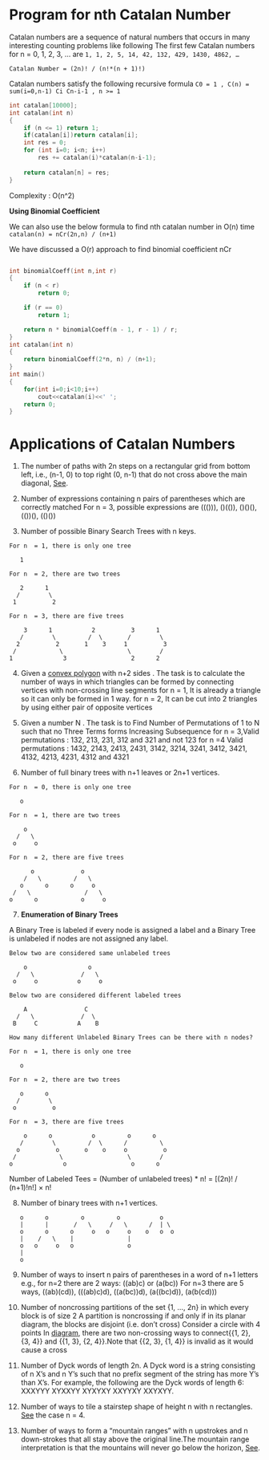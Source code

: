 # Program for nth Catalan Number

Catalan numbers are a sequence of natural numbers that occurs in many interesting counting problems like following
The first few Catalan numbers for n = 0, 1, 2, 3, … are `1, 1, 2, 5, 14, 42, 132, 429, 1430, 4862, …`

 `Catalan Number = (2n)! / (n!*(n + 1)!)`
 
 Catalan numbers satisfy the following recursive formula
`C0 = 1 , C(n) = sum(i=0,n-1) Ci Cn-i-1 , n >= 1`

```cpp
int catalan[10000];
int catalan(int n) 
{ 
    if (n <= 1) return 1; 
    if(catalan[i])return catalan[i];
    int res = 0; 
    for (int i=0; i<n; i++) 
        res += catalan(i)*catalan(n-i-1); 
  
    return catalan[n] = res; 
} 
```
Complexity : O(n^2)

**Using Binomial Coefficient**

We can also use the below formula to find nth catalan number in O(n) time
`catalan(n) = nCr(2n,n) / (n+1)`

We have discussed a O(r) approach to find binomial coefficient nCr

```cpp

int binomialCoeff(int n,int r)
{
    if (n < r)
        return 0;

    if (r == 0)
        return 1;

    return n * binomialCoeff(n - 1, r - 1) / r;
}
int catalan(int n)
{
    return binomialCoeff(2*n, n) / (n+1);
}
int main()
{
    for(int i=0;i<10;i++)
        cout<<catalan(i)<<' ';
	return 0;
}
```
# Applications of Catalan Numbers

1) The number of paths with 2n steps on a rectangular grid from bottom left, i.e., (n-1, 0) to top right (0, n-1) that do not cross above the main diagonal, [See](https://github.com/Khaled-Mahmmoud/MyCompetitiveProgramming/blob/master/img/Combinatorics/rectangle1copy.jpg).

2) Number of expressions containing n pairs of parentheses which are correctly matched
For n = 3, possible expressions are ((())), ()(()), ()()(), (())(), (()())

3) Number of possible Binary Search Trees with n keys.
```
For n  = 1, there is only one tree

   1

For n  = 2, there are two trees

   2      1
  /        \  
 1          2

For n  = 3, there are five trees

    3      1           2          3      1
   /        \         /  \       /        \
  2          2       1    3     1          3
 /            \                  \        /
1              3                  2      2
```

4) Given a [convex polygon](https://github.com/Khaled-Mahmmoud/MyCompetitiveProgramming/blob/master/img/Math/convex-concave.jpg) with n+2 sides . The task is to calculate the number of ways in which triangles can be formed by connecting vertices with non-crossing line segments
for n = 1, It is already a triangle so it can only be formed in 1 way.
for n = 2, It can be cut into 2 triangles by using either pair of opposite vertices

5) Given a number N . The task is to Find Number of Permutations of 1 to N such that no Three Terms forms Increasing Subsequence
for n = 3,Valid permutations : 132, 213, 231, 312 and 321 and not 123
for n =4 Valid permutations : 1432, 2143, 2413, 2431, 3142, 3214, 3241, 3412, 3421, 4132, 4213, 4231, 4312 and 4321

6) Number of full binary trees with n+1 leaves or 2n+1 vertices.
```
For n  = 0, there is only one tree

   o

For n  = 1, there are two trees

    o   
  /   \  
 o     o

For n  = 2, there are five trees

      o             o           
    /   \         /   \     
   o      o      o     o     
 /   \               /   \        
o      o            o     o      
```
7) **Enumeration of Binary Trees**

A Binary Tree is labeled if every node is assigned a label and a Binary Tree is unlabeled if nodes are not assigned any label.
```
Below two are considered same unlabeled trees

    o                 o
  /   \             /   \ 
 o     o           o     o 

Below two are considered different labeled trees

    A                C
  /   \             /  \ 
 B     C           A    B 
 
How many different Unlabeled Binary Trees can be there with n nodes?

For n  = 1, there is only one tree

   o

For n  = 2, there are two trees

   o      o
  /        \  
 o          o

For n  = 3, there are five trees

    o      o           o         o      o
   /        \         /  \      /         \
  o          o       o    o     o          o
 /            \                  \        /
o              o                  o      o
```
Number of Labeled Tees = (Number of unlabeled trees) * n! = [(2n)! / (n+1)!n!]  × n!

8) Number of binary trees with n+1 vertices.
```
   o      o         o         o           o
   |      |       /   \     /   \      /  | \
   o      o      o     o   o     o    o   o  o
   |    /   \    |               |
   o   o     o   o               o
   |
   o
```

9) Number of ways to insert n pairs of parentheses in a word of n+1 letters
e.g., for n=2 there are 2 ways: ((ab)c) or (a(bc))
For n=3 there are 5 ways, ((ab)(cd)), (((ab)c)d), ((a(bc))d), (a((bc)d)), (a(b(cd)))

10) Number of noncrossing partitions of the set {1, …, 2n} in which every block is of size 2
A partition is noncrossing if and only if in its planar diagram, the blocks are disjoint (i.e. don’t cross)
Consider a circle with 4 points
In [diagram](https://github.com/Khaled-Mahmmoud/MyCompetitiveProgramming/blob/master/img/Math/noncrossing_partitions%20catalan_number.png), there are two non-crossing ways to connect{{1, 2}, {3, 4}} and {{1, 3}, {2, 4}}.Note that {{2, 3}, {1, 4}} is invalid as it would cause a cross

11) Number of Dyck words of length 2n. A Dyck word is a string consisting of n X’s and n Y’s such that no prefix segment of the string has more Y’s than X’s.  For example, the following are the Dyck words of length 6: XXXYYY     XYXXYY     XYXYXY     XXYYXY     XXYXYY.

12) Number of ways to tile a stairstep shape of height n with n rectangles. [See](https://github.com/Khaled-Mahmmoud/MyCompetitiveProgramming/blob/master/img/Combinatorics/800px-Catalan_stairsteps_4.svg.png) the case n = 4.

13) Number of ways to form a “mountain ranges” with n upstrokes and n down-strokes that all stay above the original line.The mountain range interpretation is that the mountains will never go below the horizon, [See](https://github.com/Khaled-Mahmmoud/MyCompetitiveProgramming/blob/master/img/Combinatorics/Mountain_Ranges-copy.jpg).
